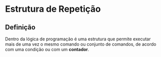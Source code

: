 # Estrutura de Repetição

## Definição

Dentro da lógica de programação é uma estrutura que permite executar
mais de uma vez o mesmo comando ou conjunto de comandos, de acordo com
uma condição ou com um **contador**.
